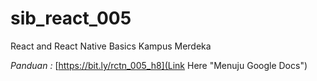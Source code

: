 # sib_react_005
React and React Native Basics Kampus Merdeka

<em>Panduan :</em>
[https://bit.ly/rctn_005_h8](Link Here "Menuju Google Docs")

